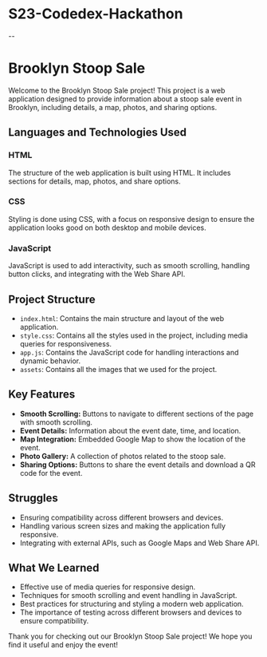 # S23-Codedex-Hackathon
--
# Brooklyn Stoop Sale

Welcome to the Brooklyn Stoop Sale project! This project is a web application designed to provide information about a stoop sale event in Brooklyn, including details, a map, photos, and sharing options.

## Languages and Technologies Used

### HTML
The structure of the web application is built using HTML. It includes sections for details, map, photos, and share options.

### CSS
Styling is done using CSS, with a focus on responsive design to ensure the application looks good on both desktop and mobile devices.

### JavaScript
JavaScript is used to add interactivity, such as smooth scrolling, handling button clicks, and integrating with the Web Share API.

## Project Structure

- `index.html`: Contains the main structure and layout of the web application.
- `style.css`: Contains all the styles used in the project, including media queries for responsiveness.
- `app.js`: Contains the JavaScript code for handling interactions and dynamic behavior.
- `assets`: Contains all the images that we used for the project.

## Key Features

- **Smooth Scrolling:** Buttons to navigate to different sections of the page with smooth scrolling.
- **Event Details:** Information about the event date, time, and location.
- **Map Integration:** Embedded Google Map to show the location of the event.
- **Photo Gallery:** A collection of photos related to the stoop sale.
- **Sharing Options:** Buttons to share the event details and download a QR code for the event.

## Struggles

- Ensuring compatibility across different browsers and devices.
- Handling various screen sizes and making the application fully responsive.
- Integrating with external APIs, such as Google Maps and Web Share API.

## What We Learned

- Effective use of media queries for responsive design.
- Techniques for smooth scrolling and event handling in JavaScript.
- Best practices for structuring and styling a modern web application.
- The importance of testing across different browsers and devices to ensure compatibility.

Thank you for checking out our Brooklyn Stoop Sale project! We hope you find it useful and enjoy the event!